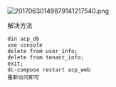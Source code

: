 ![20170630149879141217540.png](http://7xihe6.com1.z0.glb.clouddn.com/20170630149879141217540.png)

解决方法

```
din acp_db
use console
delete from user_info;
delete from tenant_info;
exit;
dc-compose restart acp_web
重新访问即可
```
